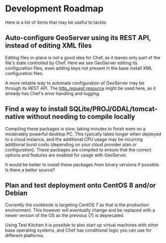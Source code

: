 # Development Roadmap

Here is a list of items that may be useful to tackle:

## Auto-configure GeoServer using its REST API, instead of editing XML files

Editing files in-place is not a good idea for Chef, as it leaves only part of the file's state controlled by Chef. Here we see GeoServer editing its configuration files, even adding keys not present in the base install XML configuration files.

A more reliable way to automate configuration of GeoServer may be through its REST API. The [http_request resource](https://docs.chef.io/resources/http_request/) might be used here, as it already has Chef's error handling and logging.

## Find a way to install SQLite/PROJ/GDAL/tomcat-native without needing to compile locally

Compiling these packages is slow, taking minutes to finish even on a moderately powerful desktop PC. This typically takes longer when deployed to a cloud instance, and the additional CPU usage may be incurring additional burst costs (depending on your cloud provider plan or configuration). These packages are compiled to ensure that the correct options and features are enabled for usage with GeoServer.

It would be better to install these packages from binary versions if possible. Is there a better source?

## Plan and test deployment onto CentOS 8 and/or Debian

Currently the cookbook is targeting CentOS 7 as that is the production environment. This however will eventually change and be replaced with a newer version of the OS as the previous (7) is deprecated.

Using Test Kitchen it is possible to also start up virtual machines with other base operating systems, and Chef has conditional logic you can use for different platforms.
